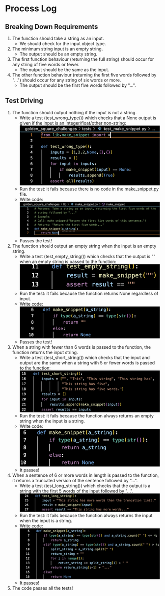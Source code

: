 # Process Log
## Breaking Down Requirements
1. The function should take a string as an input.
    - We should check for the input object type.
2. The minimum string input is an empty string.
    - The output should be an empty string.
3. The first function behaviour (returning the full string) should occur for any string of five words or fewer.
    - The output should be the same as the input.
4. The other function behaviour (returning the first five words followed by "...") should occur for any string of six words or more.
    - The output should be the first five words followed by "...".

## Test Driving
1. The function should output nothing if the input is not a string.
    - Write a test (test_wrong_type()) which checks that a None output is given if the input is an integer/float/other non-string: ![](./images/02_make_snippet/make_snippet_test_1.png)
    - Run the test: it fails because there is no code in the make_snippet.py file.
    - Write code: ![](./images/02_make_snippet/make_snippet_code_1.png)
    - Passes the test!
2. The function should output an empty string when the input is an empty string.
    - Write a test (test_empty_string()) which checks that the output is "" when an empty string is passed to the function: ![](./images/02_make_snippet/make_snippet_test_2.png)
    - Run the test: it fails because the function returns None regardless of input.
    - Write code: ![](./images/02_make_snippet/make_snippet_code_2.png)
    - Passes the test!
3. When a string with fewer than 6 words is passed to the function, the function returns the input string.  
    - Write a test (test_short_string()) which checks that the input and output are the same when a string with 5 or fewer words is passed to the function: ![](./images/02_make_snippet/make_snippet_test_3.png)
    - Run the test: it fails because the function always returns an empty string when the input is a string.
    - Write code: ![](./images/02_make_snippet/make_snippet_code_3.png)
    - It passes!
4. When a sentence of 6 or more words in length is passed to the function, it returns a truncated version of the sentence followed by "...".
    - Write a test (test_long_string()) which checks that the output is a string with the first 5 words of the input followed by "...". ![](./images/02_make_snippet/make_snippet_test_4.png)
    - Run the test: it fails because the function always returns the input when the input is a string.
    - Write code: ![](./images/02_make_snippet/make_snippet_code_4.png)
    - It passes!
5. The code passes all the tests!